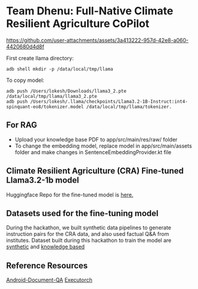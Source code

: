 # Team Dhenu: Full-Native Climate Resilient Agriculture CoPilot


https://github.com/user-attachments/assets/3a413222-957d-42e8-a060-4420680d4d8f



First create llama directory: 
```
adb shell mkdir -p /data/local/tmp/llama
```
To copy model:
```
adb push /Users/lokesh/Downloads/llama3_2.pte /data/local/tmp/llama/llama3_2.pte
adb push /Users/lokesh/.llama/checkpoints/Llama3.2-1B-Instruct:int4-spinquant-eo8/tokenizer.model /data/local/tmp/llama/tokenizer.
```

## For RAG
- Upload your knowledge base PDF to app/src/main/res/raw/ folder
- To change the embedding model, replace model in app/src/main/assets folder and make changes in SentenceEmbeddingProvider.kt file
## Climate Resilient Agriculture (CRA) Fine-tuned Llama3.2-1b model
Huggingface Repo for the fine-tuned model is [here.](chheplo/dhenu2-in-climate-llama3.2-1b)

## Datasets used for the fine-tuning model
During the hackathon, we built synthetic data pipelines to generate instruction pairs for the CRA data, and also used factual Q&A from institutes.
Dataset built during this hackathon to train the model are [synthetic](https://huggingface.co/datasets/KissanAI/llama-hackathon-climate-synth-qa) and [knowledge based](https://huggingface.co/datasets/KissanAI/llama-hackathon-climate-kb-qa)

## Reference Resources
[Android-Document-QA](https://github.com/shubham0204/Android-Document-QA)
[Executorch](https://github.com/pytorch/executorch/blob/main/examples/models/llama/README.md#step-4-run-on-your-computer-to-validate)

